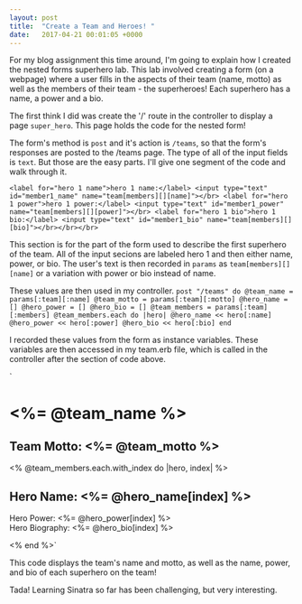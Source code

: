 ```yaml
---
layout: post
title:  "Create a Team and Heroes! "
date:   2017-04-21 00:01:05 +0000
---
```



For my blog assignment this time around, I'm going to explain how I created the nested forms superhero lab. This lab involved creating a form (on a webpage) where a user fills in the aspects of their team (name, motto) as well as the members of their team - the superheroes! Each superhero has a name, a power and a bio. 

The first think I did was create the '/' route in the controller to display a page `super_hero`. This page holds the code for the nested form! 

The form's method is `post` and it's action is `/teams`, so that the form's responses are posted to the /teams page. The type of all of the input fields is `text`. But those are the easy parts. I'll give one segment of the code and walk through it. 

`<label for="hero 1 name">hero 1 name:</label>
  <input type="text" id="member1_name" name="team[members][][name]"></br>
  <label for="hero 1 power">hero 1 power:</label>
  <input type="text" id="member1_power" name="team[members][][power]"></br>
  <label for="hero 1 bio">hero 1 bio:</label>
  <input type="text" id="member1_bio" name="team[members][][bio]"></br></br></br>`
	
This section is for the part of the form used to describe the first superhero of the team. All of the input secions are labeled hero 1 and then either name, power, or bio. The user's text is then recorded in `params` as `team[members][][name]` or a variation with power or bio instead of name. 

These values are then used in my controller. 
`post "/teams" do
      @team_name = params[:team][:name]
      @team_motto = params[:team][:motto]
      @hero_name = []
      @hero_power = []
      @hero_bio = []
      @team_members = params[:team][:members]
      @team_members.each do |hero|
        @hero_name << hero[:name]
        @hero_power << hero[:power]
        @hero_bio << hero[:bio]
      end`

I recorded these values from the form as instance variables. These variables are then accessed in my team.erb file, which is called in the controller after the section of code above. 

`<h1><%= @team_name %></h1>
<h2>Team Motto: <%= @team_motto %></h2>

<% @team_members.each.with_index do |hero, index| %>
  <h2>Hero Name: <%= @hero_name[index] %></h2>
  <p>
    Hero Power: <%= @hero_power[index] %>
    <br>
    Hero Biography: <%= @hero_bio[index] %>
  </p>
<% end %>`

This code displays the team's name and motto, as well as the name, power, and bio of each superhero on the team! 

Tada! Learning Sinatra so far has been challenging, but very interesting.
